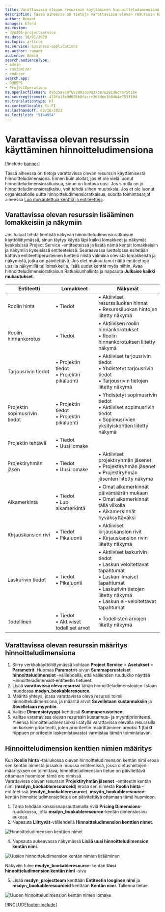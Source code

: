 ```yaml
---
title: Varattavissa olevan resurssin käyttäminen hinnoitteludimensiona
description: Tässä aiheessa on tietoja varattavissa olevan resurssin käyttämisestä hinnoitteludimensiona.
author: Rumant
manager: kfend
ms.custom:
- dyn365-projectservice
ms.date: 10/01/2020
ms.topic: article
ms.service: business-applications
ms.author: rumant
audience: Admin
search.audienceType:
- admin
- customizer
- enduser
search.app:
- D365PS
- ProjectOperations
ms.openlocfilehash: d9b25a768f892d83c09d37ce76291d6c8e75b1be
ms.sourcegitcommit: 418fa1fe9d605b8faccc2d5dee1b04b4e753f194
ms.translationtype: HT
ms.contentlocale: fi-FI
ms.lasthandoff: 02/10/2021
ms.locfileid: "5144994"
---
```

# <a name="use-bookable-resource-as-a-pricing-dimension"></a>Varattavissa olevan resurssin käyttäminen hinnoitteludimensiona

[!include [banner](../includes/psa-now-project-operations.md)]

Tässä aiheessa on tietoja varattavissa olevan resurssin käyttämisestä hinnoitteludimensiona. Ennen kuin aloitat, jos et ole vielä luonut hinnoitteludimensioratkaisua, sinun on luotava uusi. Jos sinulla on jo hinnoitteludimensioratkaisu, voit tehdä siihen muutoksia. Jos et ole luonut organisaatiolle uutta hinnoitteludimensioratkaisua, suorita toimintosarjat aiheessa [Luo mukautettuja kenttiä ja entiteettejä](create-custom-fields-entities.md).

## <a name="add-bookable-resource-to-forms-and-views"></a>Varattavissa olevan resurssin lisääminen lomakkeisiin ja näkymiin
Jos haluat tehdä kentistä näkyvän hinnoitteludimensioratkaisun käyttöliittymässä, sinun täytyy käydä läpi kaikki lomakkeet ja näkymät keskeisissä Project Service -entiteeteissä ja lisätä nämä kentät lomakkeisiin ja näkymiin kyseisissä entiteeteissä.
Seuraavassa luettelossa esitetään kattava entiteettiperusteinen luettelo niistä valmiina olevista lomakkeista ja näkymistä, jotka on päivitettävä. Jos olet mukauttanut näitä entiteettejä uusilla näkymillä tai lomakkeilla, lisää uudet kentät myös niihin.
Avaa hinnoitteludimensioratkaisun Ratkaisunhallinta ja napsauta **Julkaise kaikki mukautukset**.


|   Entiteetti        | Lomakkeet   |Näkymät        |
| ------------------------------|---------------------------------|----------------------------------|
|  Roolin hinta|• Tiedot |• Aktiiviset resurssiluokan hinnat<br> • Resurssiluokan hintojen liitetty näkymä|
|  Roolin hinnankorotus|• Tiedot|• Aktiivisen roolin hinnankorotukset<br>• Roolin hinnankorotuksen liitetty näkymä|
|  Tarjousrivin tiedot|• Projektin tiedot<br>• Projektin pikaluonti|• Aktiiviset tarjousrivin tiedot<br>• Yhdistetyt tarjousrivin tiedot<br>• Tarjousrivin tietojen liitetty näkymä|
|  Projektin sopimusrivin tiedot|• Projektin tiedot<br>• Projektin pikaluonti|• Yhdistetyt sopimusrivin tiedot<br>• Aktiiviset sopimusrivin tiedot<br>• Sopimusrivien yksityiskohtien liitetty näkymä|
|  Projektin tehtävä|• Tiedot<br>• Uusi lomake||
|  Projektiryhmän jäsen|• Tiedot<br>• Uusi lomake|• Aktiiviset projektiryhmän jäsenet<br>• Projektiryhmän jäsenet<br>• Projektiryhmän jäsenten liitetty näkymä|
|  Aikamerkintä|• Tiedot<br>• Luo aikamerkintä|• Omat aikamerkinnät päivämäärän mukaan<br>• Omat aikamerkinnät tällä viikolla<br>• Aikamerkinnät hyväksyttäväksi|
|  Kirjauskansion rivi|• Tiedot<br>• Pikaluonti|• Aktiiviset kirjauskansion rivit<br>• Kirjauskansion rivin liitetty näkymä|
|  Laskurivin tiedot|• Tiedot<br>• Pikaluonti|• Aktiiviset laskurivin tiedot<br>• Laskun veloitettavat tapahtumat<br>• Laskun ilmaiset tapahtumat<br>• Laskurivin tietojen liitetty näkymä<br>• Laskun ei-veloitettavat tapahtumat|
|  Todellinen|• Tiedot<br>• Aktiiviset todelliset arvot|• Todellisten arvojen liitetty näkymä|

## <a name="set-up-bookable-resource-as-a-pricing-dimension"></a>Varattavissa olevan resurssin määritys hinnoitteludimensiona

1. Siirry verkkokäyttöliittymässä kohtaan **Project Service** > **Asetukset** > **Parametrit**. Huomaa **Parametrit**-sivun **Summaperusteiset hinnoitteludimensiot** -välilehdellä, että välilehden ruudukko näyttää Hinnoitteludimensiot-entiteetin tietueet. 
2. Lisää **varattavissa oleva resurssi** tähän hinnoitteludimensioiden listaan muodossa **msdyn_bookableresource**. 
3. Määritä yhteys, jossa varattavissa oleva resurssi toimii hinnoitteludimensiona, ja määritä arvot **Sovelletaan kustannuksiin** ja **Sovelletaan myyntiin**.
4. Valitse **Dimensiotyyppi**-kentässä **Summaperusteinen**. 
5. Valitse varattavissa olevan resurssin kustannus- ja myyntiprioriteetti. Yleensä hinnoitteludimensioksi lisätyllä varattavissa olevalla resurssilla on korkein prioriteetti, joten prioriteetin määrittäminen arvoksi **1** (tai **0** riippuen prioriteetin laskemistavasta) varmistaa tämän toimintatavan.

## <a name="set-up-pricing-dimension-field-names"></a>Hinnoitteludimension kenttien nimien määritys

Kun **Roolin hinta** -taulukossa olevan hinnoitteludimension kentän nimi eroaa sen kentän nimestä jossakin muussa entiteetissä, jossa oletushintojen määrityksen on toimittava, hinnoitteludimension tietue on päivitettävä ottamaan huomioon tämä ero nimissä.    
Varattavissa olevan resurssin **Projektiryhmän jäsenet** -entiteetin kentän nimi (**msdyn_bookableresourceid**) eroaa sen nimestä **Roolin hinta** -entiteetissä (**msdyn_bookableresource**). **msydn_bookableresource**-kentän hinnoitteludimensiotietue on päivitettävä ottamaan tämä huomioon. 
1. Tämä tehdään kaksoisnapsauttamalla riviä **Pricing Dimensions**-ruudukossa, jotta **msdyn_bookableresource**-kentän dimensiosivu aukeaa.
2. Napsauta **Liittyvät**-välilehdellä **Hinnoitteludimension kenttien nimet**.

 ![Hinnoitteludimension kenttien nimet](media/PD-fieldname.png)

4. Napsauta aukeavassa näkymässä **Lisää uusi hinnoitteludimension kentän nimi**.

 ![Uusien hinnoitteludimension kentän nimien lisääminen](media/Add-NewPD-fieldname.png)


Näkyviin tulee **msdyn_bookableresource**-kentän **Uusi hinnoitteludimension kentän nimi** -sivu 

5. Lisää **msdyn_projectteam** kenttään **Entiteetin looginen nimi** ja **msdyn_bookableresourceid** kenttään **Kentän nimi**. Tallenna tietue.

 ![Uuden hinnoitteludimension kentän nimen lomake](media/PD-fieldname-Added.png)


[!INCLUDE[footer-include](../includes/footer-banner.md)]